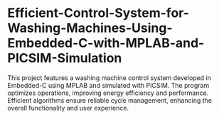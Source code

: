 # Efficient-Control-System-for-Washing-Machines-Using-Embedded-C-with-MPLAB-and-PICSIM-Simulation
This project features a washing machine control system developed in Embedded-C using MPLAB and simulated with PICSIM. The program optimizes operations, improving energy efficiency and performance. Efficient algorithms ensure reliable cycle management, enhancing the overall functionality and user experience.
